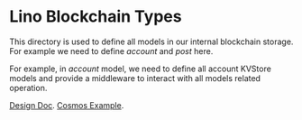 # Lino Blockchain Types

This directory is used to define all models in our internal blockchain storage. For example we need to define *account* and *post* here.

For example, in *account* model, we need to define all account KVStore models and provide a middleware to interact with all models related operation.  


[Design Doc](https://docs.google.com/document/d/1Ytd57axPfJ13TSGVU_Yykv8ijW_VuWtx1s79ny6i5M8).
[Cosmos Example](https://github.com/cosmos/cosmos-sdk/tree/develop/examples/basecoin).